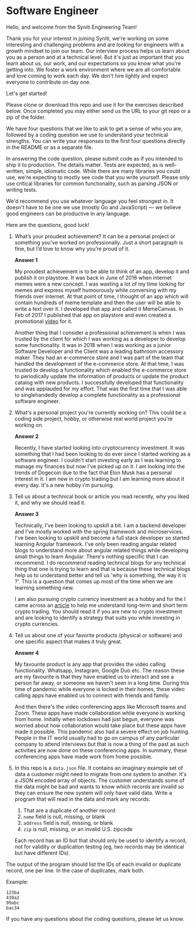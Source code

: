 # Software Engineer

Hello, and welcome from the Syniti Engineering Team!

Thank you for your interest in joining Syniti, we're working on some
interesting and challenging problems and are looking for engineers with a
growth mindset to join our team. Our interview process helps us learn about
you as a person and at a technical level. But it's just as important that you
learn about us, our work, and our expectations so you know what you're
getting into. We foster a work environment where we are all comfortable and
love coming to work each day. We don't hire lightly and expect everyone to
contribute on day one.

Let's get started!

Please clone or download this repo and use it for the exercises described below.
Once completed you may either send us the URL to your git repo or a zip of
the folder.

We have four questions that we like to ask to get a sense of who you are, 
followed by a coding question we use to understand your technical strengths. 
You can write your responses to the first four questions directly in the README 
or as a separate file.

In answering the code question, please submit code as if you intended to
ship it to production. The details matter. Tests are expected, as is
well-written, simple, idiomatic code. While there are many libraries you
could use, we're expecting to mostly see code that you write yourself. Please
only use critical libraries for common functionality, such as parsing JSON or
writing tests.

We'd recommend you use whatever language you feel strongest in. It doesn't have
to be one we use (mostly Go and JavaScript) — we believe good engineers can be 
productive in any language.

Here are the questions, good luck!

1. What’s your proudest achievement? It can be a personal project or something
   you’ve worked on professionally. Just a short paragraph is fine, but I’d
   love to know why you’re proud of it.
   
   **Answer 1**
   
   My proudest achievement is to be able to think of an app, develop it and publish it on playstore.
   It was back in June of 2016 when internet memes were a new concept. I was wasting a lot of my time looking for memes and
   express myself humourously while conversing with my friends over internet. At that point of time, I thought of an app
   which will contain hundreds of meme template and then the user will be able to write a text over it.
   I developed that app and called it MemeCanvas. 
   In Feb of 2017 I published that app on playstore and even created a promotional [video](https://www.youtube.com/watch?v=LrLTyvsW5H4) for it.
   
   Another thing that I consider a professional achievement is when I was trusted by the client for which I was working as a developer 
   to develop some functionality. It was in 2018 when I was working as a junior Software Developer and the Client was a leading bathroom accessory maker. 
   They had an e-commerce store and I was part of the team that handled the development of the e-commerce store. At that time, I was trusted to develop a functionality
   which enabled the e-commerce store to periodically update the information of products or update the product catalog with new products. I successfully developed that functionality
   and was applauded for my effort. That was the first time that I was able to singlehandedly develop a complete functionality as a professional software engineer.
   
2. What's a personal project you're currently working on? This could be a
   coding side project, hobby, or otherwise real world project you're working
   on.
   
   **Answer 2**
   
   Recently, I have started looking into cryptocurrency investment. It was something that I had been looking to do ever since
   I started working as a software engineer. I couldn't start investing early as I was learning to manage my finances but 
   now I've picked up on it. I am looking into the trends of Dogecoin due to the fact that Elon Musk has a personal interest in it.
   I am new in crypto trading but I am learning more about it every day. It's a new hobby i'm pursuing.

3. Tell us about a technical book or article you read recently, why you liked
   it, and why we should read it.
   
   **Answer 3**
   
   Technically, I've been looking to upskill a bit. I am a backend developer and I've mostly worked with the spring framework and microservices. 
   I've been looking to upskill and become a full stack developer so started learning Angular framework.
   I've only been reading angular related blogs to understand more about angular related things while developing small things to learn Angular.
   There's nothing specific that I can recommend. I do recommend reading technical blogs for any technical thing that one is trying to learn and that is because
   these technical blogs help us to understand better and tell us 'why is something, the way it is ?'. This is a question that comes up most of the time when we are learning 
   something new.
   
   I am also pursuing crypto currency investment as a hobby and for the I came across an [article](https://www.dummies.com/personal-finance/investing/3-short-term-cryptocurrency-investing-time-frames/) 
   to help me understand long-term and short term crypto trading.
   You should read it if you are new to crypto investment and are looking to identify a strategy that suits you while investing in crypto currencies.

4. Tell us about one of your favorite products (physical or software) and one
   specific aspect that makes it truly great.
   
   **Answer 4**
   
   My favourite product is any app that provides the video calling functionality.
   Whatsapp, Instagram, Google Duo etc. The reason these are my favourite is that they have enabled
   us to interact and see a person far away, or someone we haven't seen in a long time.
   During this time of pandemic while everyone is locked in their homes, these video calling apps have enabled us to
   connect with friends and family.
   
   And then there's the video conferencing apps like Microsoft teams and Zoom.
   These apps have made collaboration whlie everyone is working from home.
   Initially when lockdown had just begun, everyone was worried about how collaboration would take place
   but these apps have made it possible. 
   This pandemic also had a severe effect on job hunting. People in the IT world usually had to go on campus
   of any particular company to attend interviews but that is now a thing of the past as such activities are now done on these
   conferencing apps. In summary, these conferencing apps have made work from home possible.

5. In this repo is a `data.json` file. It contains an imaginary example set
   of data a customer might need to migrate from one system to another. It's a
   JSON encoded array of objects. The customer understands some of the data
   might be bad and wants to know which records are invalid so they can ensure
   the new system will only have valid data. Write a program that will read
   in the data and mark any records:

   1. That are a duplicate of another record
   2. `name` field is null, missing, or blank
   3. `address` field is null, missing, or blank
   4. `zip` is null, missing, or an invalid U.S. zipcode

   Each record has an ID but that should only be used to identify a record,
   not for validity or duplication testing (eg, two records may be identical
   but have different IDs).

The output of the program should list the IDs of each invalid or duplicate
record, one per line. In the case of duplicates, mark both.

Example:

```
123ba
439a2
99abc
bac34
```

If you have any questions about the coding questions, please let us know.
